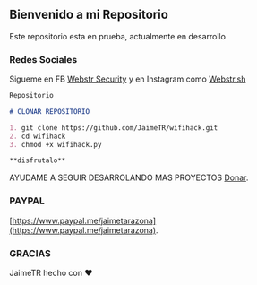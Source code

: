 ## Bienvenido a mi Repositorio

Este repositorio esta en prueba, actualmente en desarrollo 

### Redes Sociales

Sigueme en FB [Webstr Security](https://www.facebook.com/HackerWebstr/)
y en Instagram como [Webstr.sh](https://www.facebook.com/HackerWebstr/)



```markdown
Repositorio 

# CLONAR REPOSITORIO

1. git clone https://github.com/JaimeTR/wifihack.git
2. cd wifihack
3. chmod +x wifihack.py

**disfrutalo** 
```

AYUDAME A SEGUIR DESARROLANDO MAS PROYECTOS [Donar](https://www.paypal.me/jaimetarazona).

### PAYPAL

[https://www.paypal.me/jaimetarazona](https://www.paypal.me/jaimetarazona). 


### GRACIAS

JaimeTR hecho con ❤️
